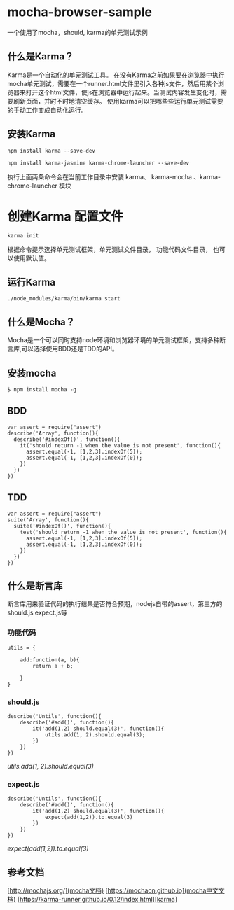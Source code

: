# mocha-browser-sample
一个使用了mocha，should, karma的单元测试示例


## 什么是Karma？

Karma是一个自动化的单元测试工具。
在没有Karma之前如果要在浏览器中执行mocha单元测试，需要在一个runner.html文件里引入各种js文件，然后用某个浏览器来打开这个html文件，使js在浏览器中运行起来。当测试内容发生变化时，需要刷新页面，并时不时地清空缓存。
使用karma可以把哪些些运行单元测试需要的手动工作变成自动化运行。


## 安装Karma

```npm install karma --save-dev```

```npm install karma-jasmine karma-chrome-launcher --save-dev```

执行上面两条命令会在当前工作目录中安装 karma、 karma-mocha 、karma-chrome-launcher 模块

# 创建Karma 配置文件
```karma init```

根据命令提示选择单元测试框架，单元测试文件目录， 功能代码文件目录， 也可以使用默认值。

## 运行Karma
```./node_modules/karma/bin/karma start```


## 什么是Mocha？
Mocha是一个可以同时支持node环境和浏览器环境的单元测试框架，支持多种断言库,可以选择使用BDD还是TDD的API。


## 安装mocha
```$ npm install mocha -g```

## BDD

```
var assert = require("assert")
describe('Array', function(){
  describe('#indexOf()', function(){
    it('should return -1 when the value is not present', function(){
      assert.equal(-1, [1,2,3].indexOf(5));
      assert.equal(-1, [1,2,3].indexOf(0));
    })
  })
})
```


## TDD

```
var assert = require("assert")
suite('Array', function(){
  suite('#indexOf()', function(){
    test('should return -1 when the value is not present', function(){
      assert.equal(-1, [1,2,3].indexOf(5));
      assert.equal(-1, [1,2,3].indexOf(0));
    })
  })
})
```


## 什么是断言库
断言库用来验证代码的执行结果是否符合预期，nodejs自带的assert，第三方的should.js expect.js等

### 功能代码

```
utils = {

    add:function(a, b){
        return a + b;

    }
}

```
### should.js

```
describe('Untils', function(){
    describe('#add()', function(){
        it('add(1,2) should.equal(3)', function(){
            utils.add(1, 2).should.equal(3);
        })
    })
})

```
*utils.add(1, 2).should.equal(3)*

### expect.js

```
describe('Untils', function(){
    describe('#add()', function(){
        it('add(1,2) should.equal(3)', function(){
            expect(add(1,2)).to.equal(3)
        })
    })
})
```
*expect(add(1,2)).to.equal(3)*

## 参考文档
[http://mochajs.org/](mocha文档)
[https://mochacn.github.io](mocha中文文档)
[https://karma-runner.github.io/0.12/index.html][karma]










